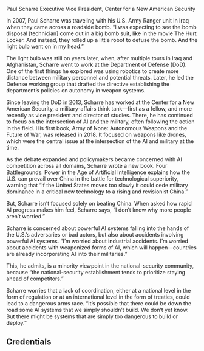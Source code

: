Paul Scharre
Executive Vice President, Center for a New American Security

In 2007, Paul Scharre was traveling with his U.S. Army Ranger unit in Iraq when they came across a roadside bomb. “​​I was expecting to see the bomb disposal [technician] come out in a big bomb suit, like in the movie The Hurt Locker. And instead, they rolled up a little robot to defuse the bomb. And the light bulb went on in my head.”

The light bulb was still on years later, when, after multiple tours in Iraq and Afghanistan, Scharre went to work at the Department of Defense (DoD). One of the first things he explored was using robotics to create more distance between military personnel and potential threats. Later, he led the Defense working group that drafted the directive establishing the department’s policies on autonomy in weapon systems.

Since leaving the DoD in 2013, Scharre has worked at the Center for a New American Security, a military-affairs think tank—first as a fellow, and more recently as vice president and director of studies. There, he has continued to focus on the intersection of AI and the military, often following the action in the field. His first book, Army of None: Autonomous Weapons and the Future of War, was released in 2018. It focused on weapons like drones, which were the central issue at the intersection of the AI and military at the time.

As the debate expanded and policymakers became concerned with AI competition across all domains, Scharre wrote a new book. Four Battlegrounds: Power in the Age of Artificial Intelligence explains how the U.S. can prevail over China in the battle for technological superiority, warning that “if the United States moves too slowly it could cede military dominance in a critical new technology to a rising and revisionist China.”

But, Scharre isn’t focused solely on beating China. When asked how rapid AI progress makes him feel, Scharre says, “I don’t know why more people aren’t worried.”

Scharre is concerned about powerful AI systems falling into the hands of the U.S.’s adversaries or bad actors, but also about accidents involving powerful AI systems. “I’m worried about industrial accidents. I’m worried about accidents with weaponized forms of AI, which will happen—countries are already incorporating AI into their militaries.”

This, he admits, is a minority viewpoint in the national-security community, because “the national-security establishment tends to prioritize staying ahead of competitors.”

Scharre worries that a lack of coordination, either at a national level in the form of regulation or at an international level in the form of treaties, could lead to a dangerous arms race. “It’s possible that there could be down the road some AI systems that we simply shouldn’t build. We don’t yet know. But there might be systems that are simply too dangerous to build or deploy.”

## Credentials